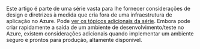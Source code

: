 Este artigo é parte de uma série vasta para lhe fornecer considerações de design e diretrizes à medida que cria fora de uma infraestrutura de aplicação no Azure. Pode [ver os tópicos adicionais da série](#next-steps). Embora pode criar rapidamente a saída de um ambiente de desenvolvimento/teste no Azure, existem considerações adicionais quando implementar um ambiente seguro e prontos para produção, altamente disponível.

